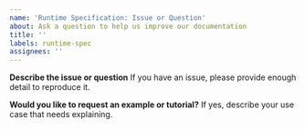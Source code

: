 ```yaml
---
name: 'Runtime Specification: Issue or Question'
about: Ask a question to help us improve our documentation
title: ''
labels: runtime-spec
assignees: ''
---
```


**Describe the issue or question**
If you have an issue, please provide enough detail to reproduce it.

**Would you like to request an example or tutorial?**
If yes, describe your use case that needs explaining.
